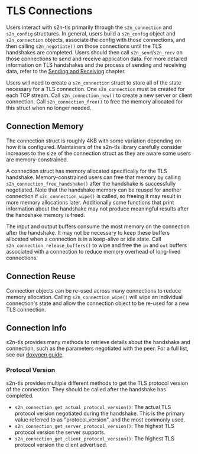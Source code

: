 # TLS Connections

Users interact with s2n-tls primarily through the `s2n_connection` and `s2n_config` structures. In general, users build a `s2n_config` object and `s2n_connection` objects, associate the config with those connections, and then calling `s2n_negotiate()` on those connections until the TLS handshakes are completed. Users should then call `s2n_send`/`s2n_recv` on those connections to send and receive application data. For more detailed information on TLS handshakes and the process of sending and receiving data, refer to the [Sending and Receiving](./ch07-io.md) chapter.

Users will need to create a `s2n_connection` struct to store all of the state necessary for a TLS connection. One `s2n_connection` must be created for each TCP stream. Call `s2n_connection_new()` to create a new server or client connection. Call `s2n_connection_free()` to free the memory allocated for this struct when no longer needed.

## Connection Memory

The connection struct is roughly 4KB with some variation depending on how it is configured. Maintainers of the s2n-tls library carefully consider increases to the size of the connection struct as they are aware some users are memory-constrained.

A connection struct has memory allocated specifically for the TLS handshake. Memory-constrained users can free that memory by calling `s2n_connection_free_handshake()` after the handshake is successfully negotiated. Note that the handshake memory can be reused for another connection if `s2n_connection_wipe()` is called, so freeing it may result in more memory allocations later. Additionally some functions that print information about the handshake may not produce meaningful results after the handshake memory is freed.

The input and output buffers consume the most memory on the connection after the handshake. It may not be necessary to keep these buffers allocated when a connection is in a keep-alive or idle state. Call `s2n_connection_release_buffers()` to wipe and free the `in` and `out` buffers associated with a connection to reduce memory overhead of long-lived connections.

## Connection Reuse

Connection objects can be re-used across many connections to reduce memory allocation. Calling `s2n_connection_wipe()` will wipe an individual connection's state and allow the connection object to be re-used for a new TLS connection.

## Connection Info

s2n-tls provides many methods to retrieve details about the handshake and connection, such as the parameters negotiated with the peer. For a full list, see our [doxygen guide](https://aws.github.io/s2n-tls/doxygen/).

### Protocol Version

s2n-tls provides multiple different methods to get the TLS protocol version of the connection. They should be called after the handshake has completed.
* `s2n_connection_get_actual_protocol_version()`: The actual TLS protocol version negotiated during the handshake. This is the primary value referred to as "protocol_version", and the most commonly used.
* `s2n_connection_get_server_protocol_version()`: The highest TLS protocol version the server supports.
* `s2n_connection_get_client_protocol_version()`: The highest TLS protocol version the client advertised.
